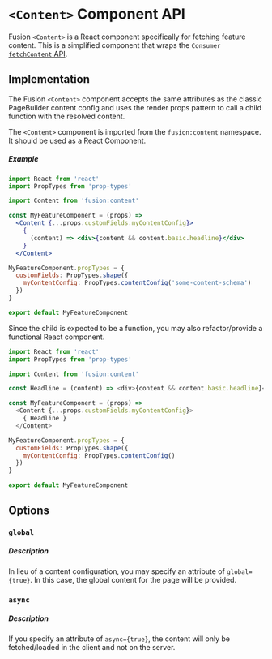 # `<Content>` Component API

Fusion `<Content>` is a React component specifically for fetching feature content. This is a simplified component that wraps the `Consumer` [`fetchContent` API](./consumer.md#fetchContent).

## Implementation

The Fusion `<Content>` component accepts the same attributes as the classic PageBuilder content config and uses the render props pattern to call a child function with the resolved content.

The `<Content>` component is imported from the `fusion:content` namespace. It should be used as a React Component.

##### Example

```jsx
import React from 'react'
import PropTypes from 'prop-types'

import Content from 'fusion:content'

const MyFeatureComponent = (props) =>
  <Content {...props.customFields.myContentConfig}>
    {
      (content) => <div>{content && content.basic.headline}</div>
    }
  </Content>

MyFeatureComponent.propTypes = {
  customFields: PropTypes.shape({
    myContentConfig: PropTypes.contentConfig('some-content-schema')
  })
}

export default MyFeatureComponent
```

Since the child is expected to be a function, you may also refactor/provide a functional React component.

```js
import React from 'react'
import PropTypes from 'prop-types'

import Content from 'fusion:content'

const Headline = (content) => <div>{content && content.basic.headline}</div>

const MyFeatureComponent = (props) =>
  <Content {...props.customFields.myContentConfig}>
    { Headline }
  </Content>

MyFeatureComponent.propTypes = {
  customFields: PropTypes.shape({
    myContentConfig: PropTypes.contentConfig()
  })
}

export default MyFeatureComponent
```

## Options

### `global`

##### Description

In lieu of a content configuration, you may specify an attribute of `global={true}`. In this case, the global content for the page will be provided.

<!-- TODO: example of global option -->

### `async`

##### Description

If you specify an attribute of `async={true}`, the content will only be fetched/loaded in the client and not on the server.

<!-- TODO: example of async option -->
